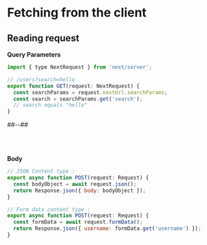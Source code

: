<!-- .slide: class="two-column with-code " -->

# Fetching from the client

## Reading request

**Query Parameters**

```js
import { type NextRequest } from 'next/server';

// /users?search=hello
export function GET(request: NextRequest) {
  const searchParams = request.nextUrl.searchParams;
  const search = searchParams.get('search');
  // search equals "hello"
}
```

##--##

<br/> <br/>

**Body**

```js
// JSON Content type :
export async function POST(request: Request) {
  const bodyObject = await request.json();
  return Response.json({ body: bodyObject });
}

// Form data content type :
export async function POST(request: Request) {
  const formData = await request.formData();
  return Response.json({ username: formData.get('username') });
}
```
